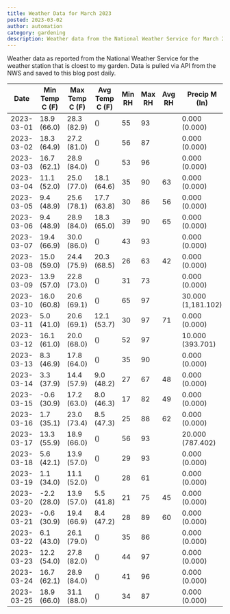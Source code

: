 ```yaml
---
title: Weather Data for March 2023
posted: 2023-03-02
author: automation
category: gardening
description: Weather data from the National Weather Service for March 2023
---
```


Weather data as reported from the National Weather Service for the weather station 
that is cloest to my garden. Data is pulled via API from the NWS and saved to this 
blog post daily.

|Date|Min Temp C (F)|Max Temp C (F)|Avg Temp C (F)|Min RH|Max RH|Avg RH|Precip M (In)|Avg Precip/Hr|
|---|---|---|---|---|---|---|---|---|
|2023-03-01|18.9 (66.0)|28.3 (82.9)| ()|55|93||0.000 (0.000)|0.000 (0.000)|
|2023-03-02|18.3 (64.9)|27.2 (81.0)| ()|56|87||0.000 (0.000)|0.000 (0.000)|
|2023-03-03|16.7 (62.1)|28.9 (84.0)| ()|53|96||0.000 (0.000)|0.000 (0.000)|
|2023-03-04|11.1 (52.0)|25.0 (77.0)|18.1 (64.6)|35|90|63|0.000 (0.000)|0.000 (0.000)|
|2023-03-05|9.4 (48.9)|25.6 (78.1)|17.7 (63.8)|30|86|56|0.000 (0.000)|0.000 (0.000)|
|2023-03-06|9.4 (48.9)|28.9 (84.0)|18.3 (65.0)|39|90|65|0.000 (0.000)|0.000 (0.000)|
|2023-03-07|19.4 (66.9)|30.0 (86.0)| ()|43|93||0.000 (0.000)|0.000 (0.000)|
|2023-03-08|15.0 (59.0)|24.4 (75.9)|20.3 (68.5)|26|63|42|0.000 (0.000)|0.000 (0.000)|
|2023-03-09|13.9 (57.0)|22.8 (73.0)| ()|31|73||0.000 (0.000)|0.000 (0.000)|
|2023-03-10|16.0 (60.8)|20.6 (69.1)| ()|65|97||30.000 (1,181.102)|23.622 (23.622)|
|2023-03-11|5.0 (41.0)|20.6 (69.1)|12.1 (53.7)|30|97|71|0.000 (0.000)|0.000 (0.000)|
|2023-03-12|16.1 (61.0)|20.0 (68.0)| ()|52|97||10.000 (393.701)|11.249 (11.249)|
|2023-03-13|8.3 (46.9)|17.8 (64.0)| ()|35|90||0.000 (0.000)|0.000 (0.000)|
|2023-03-14|3.3 (37.9)|14.4 (57.9)|9.0 (48.2)|27|67|48|0.000 (0.000)|0.000 (0.000)|
|2023-03-15|-0.6 (30.9)|17.2 (63.0)|8.0 (46.3)|17|82|49|0.000 (0.000)|0.000 (0.000)|
|2023-03-16|1.7 (35.1)|23.0 (73.4)|8.5 (47.3)|25|88|62|0.000 (0.000)|0.000 (0.000)|
|2023-03-17|13.3 (55.9)|18.9 (66.0)| ()|56|93||20.000 (787.402)|26.247 (26.247)|
|2023-03-18|5.6 (42.1)|13.9 (57.0)| ()|29|93||0.000 (0.000)|0.000 (0.000)|
|2023-03-19|1.1 (34.0)|11.1 (52.0)| ()|28|61||0.000 (0.000)|0.000 (0.000)|
|2023-03-20|-2.2 (28.0)|13.9 (57.0)|5.5 (41.8)|21|75|45|0.000 (0.000)|0.000 (0.000)|
|2023-03-21|-0.6 (30.9)|19.4 (66.9)|8.4 (47.2)|28|89|60|0.000 (0.000)|0.000 (0.000)|
|2023-03-22|6.1 (43.0)|26.1 (79.0)| ()|35|86||0.000 (0.000)|0.000 (0.000)|
|2023-03-23|12.2 (54.0)|27.8 (82.0)| ()|44|97||0.000 (0.000)|0.000 (0.000)|
|2023-03-24|16.7 (62.1)|28.9 (84.0)| ()|41|96||0.000 (0.000)|0.000 (0.000)|
|2023-03-25|18.9 (66.0)|31.1 (88.0)| ()|34|87||0.000 (0.000)|0.000 (0.000)|

